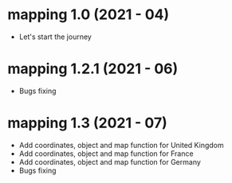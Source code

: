 # mapping 1.0 (2021 - 04)

- Let's start the journey


# mapping 1.2.1 (2021 - 06)

- Bugs fixing

# mapping 1.3 (2021 - 07)

- Add coordinates, object and map function for United Kingdom
- Add coordinates, object and map function for France
- Add coordinates, object and map function for Germany
- Bugs fixing
